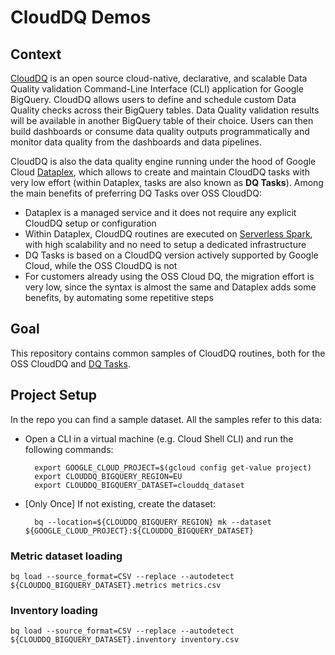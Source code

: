 # CloudDQ Demos
## Context
[CloudDQ](https://github.com/GoogleCloudPlatform/cloud-data-quality) is an open source cloud-native, declarative, and scalable Data Quality validation Command-Line Interface (CLI) application for Google BigQuery. CloudDQ allows users to define and schedule custom Data Quality checks across their BigQuery tables. Data Quality validation results will be available in another BigQuery table of their choice. Users can then build dashboards or consume data quality outputs programmatically and monitor data quality from the dashboards and data pipelines.

CloudDQ is also the data quality engine running under the hood of Google Cloud [Dataplex](https://cloud.google.com/dataplex), which allows to create and maintain CloudDQ tasks with very low effort (within Dataplex, tasks are also known as **DQ Tasks**). Among the main benefits of preferring DQ Tasks over OSS CloudDQ:
* Dataplex is a managed service and it does not require any explicit CloudDQ setup or configuration
* Within Dataplex, CloudDQ routines are executed on [Serverless Spark](https://cloud.google.com/solutions/spark), with high scalability and no need to setup a dedicated infrastructure
* DQ Tasks is based on a CloudDQ version actively supported by Google Cloud, while the OSS CloudDQ is not
* For customers already using the OSS Cloud DQ, the migration effort is very low, since the syntax is almost the same and Dataplex adds some benefits, by automating some repetitive steps

## Goal
This repository contains common samples of CloudDQ routines, both for the OSS CloudDQ and [DQ Tasks](https://cloud.google.com/dataplex/docs/data-quality-overview).

## Project Setup
In the repo you can find a sample dataset. All the samples refer to this data:

* Open a CLI in a virtual machine (e.g. Cloud Shell CLI) and run the following commands:

        export GOOGLE_CLOUD_PROJECT=$(gcloud config get-value project)
        export CLOUDDQ_BIGQUERY_REGION=EU
        export CLOUDDQ_BIGQUERY_DATASET=clouddq_dataset
* \[Only Once\] If not existing, create the dataset:

        bq --location=${CLOUDDQ_BIGQUERY_REGION} mk --dataset ${GOOGLE_CLOUD_PROJECT}:${CLOUDDQ_BIGQUERY_DATASET}

### Metric dataset loading
    bq load --source_format=CSV --replace --autodetect ${CLOUDDQ_BIGQUERY_DATASET}.metrics metrics.csv

### Inventory loading
    bq load --source_format=CSV --replace --autodetect ${CLOUDDQ_BIGQUERY_DATASET}.inventory inventory.csv
